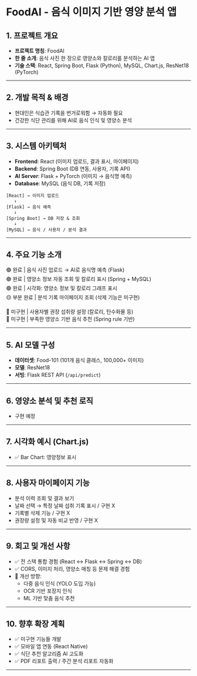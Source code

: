 # FoodAI - 음식 이미지 기반 영양 분석 앱

## 1. 프로젝트 개요
- **프로젝트 명칭**: FoodAI
- **한 줄 소개**: 음식 사진 한 장으로 영양소와 칼로리를 분석하는 AI 앱
- **기술 스택**: React, Spring Boot, Flask (Python), MySQL, Chart.js, ResNet18 (PyTorch)

---

## 2. 개발 목적 & 배경
- 현대인은 식습관 기록을 번거로워함 → 자동화 필요
- 건강한 식단 관리를 위해 AI로 음식 인식 및 영양소 분석

---

## 3. 시스템 아키텍처
- **Frontend**: React (이미지 업로드, 결과 표시, 마이페이지)
- **Backend**: Spring Boot (DB 연동, 사용자, 기록 API)
- **AI Server**: Flask + PyTorch (이미지 → 음식명 예측)
- **Database**: MySQL (음식 DB, 기록 저장)

```
[React] → 이미지 업로드
   ↓
[Flask] → 음식 예측
   ↓
[Spring Boot] → DB 저장 & 조회
   ↓
[MySQL] → 음식 / 사용자 / 분석 결과
```

---

## 4. 주요 기능 소개
🟢 완료 | 음식 사진 업로드 → AI로 음식명 예측 (Flask)  
🟢 완료 | 영양소 정보 자동 조회 및 칼로리 표시 (Spring + MySQL)  
🟢 완료 | 시각화: 영양소 정보 및 칼로리 그래프 표시  
🟡 부분 완료 | 분석 기록 마이페이지 조회 (삭제 기능은 미구현)

🔴 미구현 | 사용자별 권장 섭취량 설정 (칼로리, 탄수화물 등)  
🔴 미구현 | 부족한 영양소 기반 음식 추천 (Spring rule 기반)

---

## 5. AI 모델 구성
- **데이터셋**: Food-101 (101개 음식 클래스, 100,000+ 이미지)
- **모델**: ResNet18
- **서빙**: Flask REST API (`/api/predict`)

---

## 6. 영양소 분석 및 추천 로직
- 구현 예정

---

## 7. 시각화 예시 (Chart.js)
- ✅ Bar Chart: 영양정보 표시

---

## 8. 사용자 마이페이지 기능
- 분석 이력 조회 및 결과 보기
- 날짜 선택 → 특정 날짜 섭취 기록 표시 / 구현 X
- 기록별 삭제 기능 / 구현 X
- 권장량 설정 및 자동 비교 반영 / 구현 X

---

## 9. 회고 및 개선 사항
- ✅ 전 스택 통합 경험 (React ↔ Flask ↔ Spring ↔ DB)
- ✅ CORS, 이미지 처리, 영양소 매칭 등 문제 해결 경험
- 🔄 개선 방향:
  - 다중 음식 인식 (YOLO 도입 가능)
  - OCR 기반 포장지 인식
  - ML 기반 맞춤 음식 추천

---

## 10. 향후 확장 계획
- ✅ 미구현 기능들 개발
- ✅ 모바일 앱 연동 (React Native)
- ✅ 식단 추천 알고리즘 AI 고도화
- ✅ PDF 리포트 출력 / 주간 분석 리포트 자동화

---
